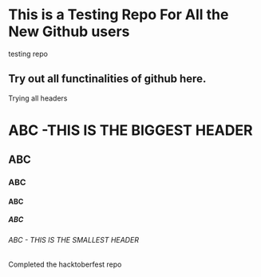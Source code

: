 # This is a Testing Repo For All the New Github users
testing repo

## Try out all functinalities of github here.
 Trying all headers
 
 # ABC    -THIS IS THE BIGGEST HEADER
 ## ABC
 ### ABC
 #### ABC
 ##### ABC
 ###### ABC - THIS IS THE SMALLEST HEADER

Completed the hacktoberfest repo
